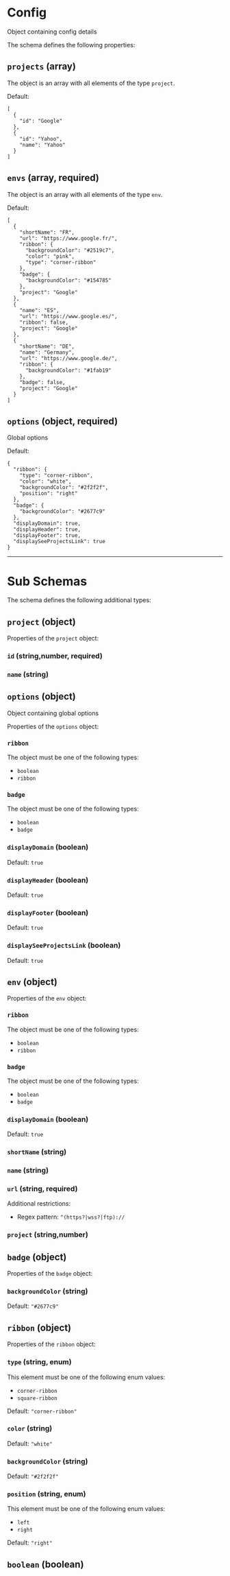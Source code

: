 # Config

Object containing config details

The schema defines the following properties:

## `projects` (array)

The object is an array with all elements of the type `project`.

Default:

```
[
  {
    "id": "Google"
  },
  {
    "id": "Yahoo",
    "name": "Yahoo"
  }
]
```

## `envs` (array, required)

The object is an array with all elements of the type `env`.

Default:

```
[
  {
    "shortName": "FR",
    "url": "https://www.google.fr/",
    "ribbon": {
      "backgroundColor": "#2519c7",
      "color": "pink",
      "type": "corner-ribbon"
    },
    "badge": {
      "backgroundColor": "#154785"
    },
    "project": "Google"
  },
  {
    "name": "ES",
    "url": "https://www.google.es/",
    "ribbon": false,
    "project": "Google"
  },
  {
    "shortName": "DE",
    "name": "Germany",
    "url": "https://www.google.de/",
    "ribbon": {
      "backgroundColor": "#1fab19"
    },
    "badge": false,
    "project": "Google"
  }
]
```

## `options` (object, required)

Global options

Default:

```
{
  "ribbon": {
    "type": "corner-ribbon",
    "color": "white",
    "backgroundColor": "#2f2f2f",
    "position": "right"
  },
  "badge": {
    "backgroundColor": "#2677c9"
  },
  "displayDomain": true,
  "displayHeader": true,
  "displayFooter": true,
  "displaySeeProjectsLink": true
}
```

---

# Sub Schemas

The schema defines the following additional types:

## `project` (object)

Properties of the `project` object:

### `id` (string,number, required)

### `name` (string)

## `options` (object)

Object containing global options

Properties of the `options` object:

### `ribbon`

The object must be one of the following types:

* `boolean`
* `ribbon`

### `badge`

The object must be one of the following types:

* `boolean`
* `badge`

### `displayDomain` (boolean)

Default: `true`

### `displayHeader` (boolean)

Default: `true`

### `displayFooter` (boolean)

Default: `true`

### `displaySeeProjectsLink` (boolean)

Default: `true`

## `env` (object)

Properties of the `env` object:

### `ribbon`

The object must be one of the following types:

* `boolean`
* `ribbon`

### `badge`

The object must be one of the following types:

* `boolean`
* `badge`

### `displayDomain` (boolean)

Default: `true`

### `shortName` (string)

### `name` (string)

### `url` (string, required)

Additional restrictions:

* Regex pattern: `^(https?|wss?|ftp)://`

### `project` (string,number)

## `badge` (object)

Properties of the `badge` object:

### `backgroundColor` (string)

Default: `"#2677c9"`

## `ribbon` (object)

Properties of the `ribbon` object:

### `type` (string, enum)

This element must be one of the following enum values:

* `corner-ribbon`
* `square-ribbon`

Default: `"corner-ribbon"`

### `color` (string)

Default: `"white"`

### `backgroundColor` (string)

Default: `"#2f2f2f"`

### `position` (string, enum)

This element must be one of the following enum values:

* `left`
* `right`

Default: `"right"`

## `boolean` (boolean)